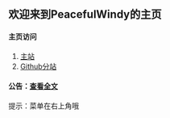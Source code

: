## 欢迎来到PeacefulWindy的主页 ##

#### 主页访问 ##
1. [主站](https://www.peacefulwindy.xyz)
2. [Github分站](https://peacefulwindy.github.io)

#### 公告：[查看全文](/blog/公告/公告.html) ####

提示：菜单在右上角哦
